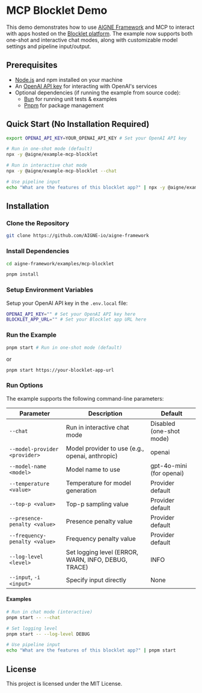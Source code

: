 # MCP Blocklet Demo

This demo demonstrates how to use [AIGNE Framework](https://github.com/AIGNE-io/aigne-framework) and MCP to interact with apps hosted on the [Blocklet platform](https://github.com/blocklet). The example now supports both one-shot and interactive chat modes, along with customizable model settings and pipeline input/output.

## Prerequisites

- [Node.js](https://nodejs.org) and npm installed on your machine
- An [OpenAI API key](https://platform.openai.com/api-keys) for interacting with OpenAI's services
- Optional dependencies (if running the example from source code):
  - [Bun](https://bun.sh) for running unit tests & examples
  - [Pnpm](https://pnpm.io) for package management

## Quick Start (No Installation Required)

```bash
export OPENAI_API_KEY=YOUR_OPENAI_API_KEY # Set your OpenAI API key

# Run in one-shot mode (default)
npx -y @aigne/example-mcp-blocklet

# Run in interactive chat mode
npx -y @aigne/example-mcp-blocklet --chat

# Use pipeline input
echo "What are the features of this blocklet app?" | npx -y @aigne/example-mcp-blocklet
```

## Installation

### Clone the Repository

```bash
git clone https://github.com/AIGNE-io/aigne-framework
```

### Install Dependencies

```bash
cd aigne-framework/examples/mcp-blocklet

pnpm install
```

### Setup Environment Variables

Setup your OpenAI API key in the `.env.local` file:

```bash
OPENAI_API_KEY="" # Set your OpenAI API key here
BLOCKLET_APP_URL="" # Set your Blocklet app URL here
```

### Run the Example

```bash
pnpm start # Run in one-shot mode (default)
```

or

```bash
pnpm start https://your-blocklet-app-url
```

### Run Options

The example supports the following command-line parameters:

| Parameter | Description | Default |
|-----------|-------------|---------|
| `--chat` | Run in interactive chat mode | Disabled (one-shot mode) |
| `--model-provider <provider>` | Model provider to use (e.g., openai, anthropic) | openai |
| `--model-name <model>` | Model name to use | gpt-4o-mini (for openai) |
| `--temperature <value>` | Temperature for model generation | Provider default |
| `--top-p <value>` | Top-p sampling value | Provider default |
| `--presence-penalty <value>` | Presence penalty value | Provider default |
| `--frequency-penalty <value>` | Frequency penalty value | Provider default |
| `--log-level <level>` | Set logging level (ERROR, WARN, INFO, DEBUG, TRACE) | INFO |
| `--input`, `-i <input>` | Specify input directly | None |

#### Examples

```bash
# Run in chat mode (interactive)
pnpm start -- --chat

# Set logging level
pnpm start -- --log-level DEBUG

# Use pipeline input
echo "What are the features of this blocklet app?" | pnpm start
```

## License

This project is licensed under the MIT License.
